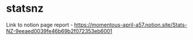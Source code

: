# statsnz
Link to notion page report - https://momentous-april-a57.notion.site/Stats-NZ-9eeaed0039fe46b69b2f072353eb6001
